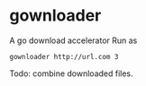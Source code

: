 # gownloader
A go download accelerator
Run as

```gownloader http://url.com 3```

Todo:
combine downloaded files.
